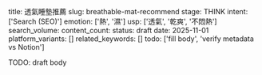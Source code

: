 title: 透氣睡墊推薦
slug: breathable-mat-recommend
stage: THINK
intent: ['Search (SEO)']
emotion: ['熱', '濕']
usp: ['透氣', '乾爽', '不悶熱']
search_volume: 
content_count: 
status: draft
date: 2025-11-01
platform_variants: []
related_keywords: []
todo: ['fill body', 'verify metadata vs Notion']

TODO: draft body
